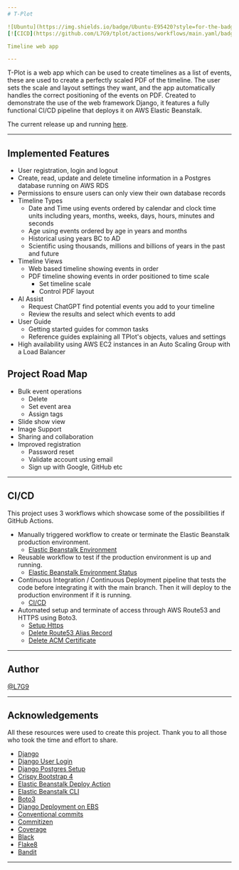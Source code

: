 ```yaml
---
# T-Plot

![Ubuntu](https://img.shields.io/badge/Ubuntu-E95420?style=for-the-badge&logo=ubuntu&logoColor=white) ![Python](https://img.shields.io/badge/python-3670A0?style=for-the-badge&logo=python&logoColor=ffdd54) ![Django](https://img.shields.io/badge/Django-092E20?style=for-the-badge&logo=django&logoColor=white) ![Githun Actions](https://img.shields.io/badge/GitHub_Actions-2088FF?style=for-the-badge&logo=github-actions&logoColor=white) ![AWS](https://img.shields.io/badge/Amazon_AWS-FF9900?style=for-the-badge&logo=amazonaws&logoColor=white) ![Postgres](https://img.shields.io/badge/PostgreSQL-316192?style=for-the-badge&logo=postgresql&logoColor=white)
[![CICD](https://github.com/L7G9/tplot/actions/workflows/main.yaml/badge.svg)](https://github.com/L7G9/tplot/actions/workflows/main.yaml) [![](https://img.shields.io/badge/code%20style-black-000000.svg)](https://github.com/psf/black) [![](https://img.shields.io/badge/security-bandit-yellow.svg)](https://github.com/PyCQA/bandit)

Timeline web app

---
```

T-Plot is a web app which can be used to create timelines as a list of events, these are used to create a perfectly scaled PDF of the timeline.
The user sets the scale and layout settings they want, and the app automatically handles the correct positioning of the events on PDF.
Created to demonstrate the use of the web framework Django, it features a fully functional CI/CD pipeline that deploys it on AWS Elastic Beanstalk.

The current release up and running [here](https://tplot.lukegregorydev.co.uk).

---
## Implemented Features
  - User registration, login and logout
  - Create, read, update and delete timeline information in a Postgres database running on AWS RDS
  - Permissions to ensure users can only view their own database records
  - Timeline Types
    - Date and Time using events ordered by calendar and clock time units including years, months, weeks, days, hours, minutes and seconds
    - Age using events ordered by age in years and months
	- Historical using years BC to AD
	- Scientific using thousands, millions and billions of years in the past and future
  - Timeline Views
    - Web based timeline showing events in order
    - PDF timeline showing events in order positioned to time scale
      - Set timeline scale
      - Control PDF layout
  - AI Assist
    - Request ChatGPT find potential events you add to your timeline
    - Review the results and select which events to add
  - User Guide
    - Getting started guides for common tasks
    - Reference guides explaining all TPlot's objects, values and settings
  - High availability using AWS EC2 instances in an Auto Scaling Group with a Load Balancer

## Project Road Map
  - Bulk event operations
    - Delete
	- Set event area
    - Assign tags
  - Slide show view
  - Image Support
  - Sharing and collaboration
  - Improved registration
    - Password reset
	- Validate account using email
    - Sign up with Google, GitHub etc

---
## CI/CD

This project uses 3 workflows which showcase some of the possibilities if GitHub Actions.
  - Manually triggered workflow to create or terminate the Elastic Beanstalk production environment.
    - [Elastic Beanstalk Environment](https://github.com/L7G9/tplot/blob/main/.github/workflows/ebs_environment.yaml)
  - Reusable workflow to test if the production environment is up and running.
    - [Elastic Beanstalk Environment Status](https://github.com/L7G9/tplot/blob/main/.github/workflows/ebs_environment_status.yaml)
  - Continuous Integration / Continuous Deployment pipeline that tests the code before integrating it with the main branch.  Then it will deploy to the production environment if it is running.
    - [CI/CD](https://github.com/L7G9/tplot/blob/main/.github/workflows/main.yaml)
  - Automated setup and terminate of access through AWS Route53 and HTTPS using Boto3.
    - [Setup Https](https://github.com/L7G9/tplot/tree/main/python_scripts/awseb_https)
    - [Delete Route53 Alias Record](https://github.com/L7G9/tplot/tree/main/python_scripts/delete_alias)
    - [Delete ACM Certificate](https://github.com/L7G9/tplot/tree/main/python_scripts/delete_certificate)

---
## Author

[@L7G9](https://www.github.com/L7G9)

---
## Acknowledgements

All these resources were used to create this project.  Thank you to all those who took the time and effort to share.
- [Django](https://www.djangoproject.com/)
- [Django User Login](https://ordinarycoders.com/blog/article/django-user-register-login-logout)
- [Django Postgres Setup](https://blog.nextideatech.com/how-to-create-a-django-app-and-connect-it-to-a-database/)
- [Crispy Bootstrap 4](https://pypi.org/project/crispy-bootstrap4/)
- [Elastic Beanstalk Deploy Action](https://github.com/einaregilsson/beanstalk-deploy)
- [Elastic Beanstalk CLI](https://docs.aws.amazon.com/elasticbeanstalk/latest/dg/eb-cli3.html)
- [Boto3](https://boto3.amazonaws.com/v1/documentation/api/latest/index.html)
- [Django Deployment on EBS](https://testdriven.io/blog/django-elastic-beanstalk/)
- [Conventional commits](https://www.conventionalcommits.org/en/v1.0.0/)
- [Commitizen](https://commitizen-tools.github.io/commitizen/)
- [Coverage](https://coverage.readthedocs.io/en/7.3.1/)
- [Black](https://pypi.org/project/black/)
- [Flake8](https://pypi.org/project/flake8/)
- [Bandit](https://pypi.org/project/bandit/)

---
